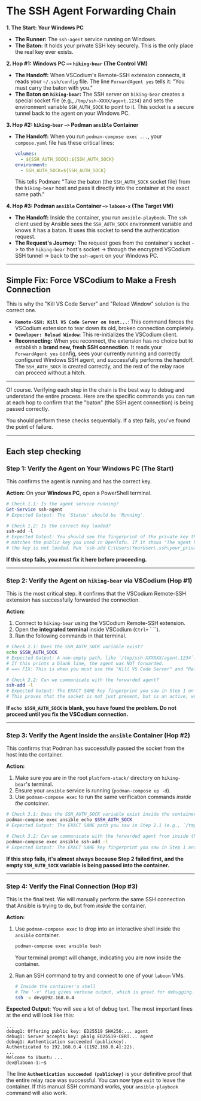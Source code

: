 # The SSH Agent Forwarding Chain

**1. The Start: Your Windows PC**
*   **The Runner:** The `ssh-agent` service running on Windows.
*   **The Baton:** It holds your private SSH key securely. This is the only place the real key ever exists.

**2. Hop #1: Windows PC  `—>`  `hiking-bear` (The Control VM)**
*   **The Handoff:** When VSCodium's Remote-SSH extension connects, it reads your `~/.ssh/config` file. The line `ForwardAgent yes` tells it: "You must carry the baton with you."
*   **The Baton on `hiking-bear`:** The SSH server on `hiking-bear` creates a special socket file (e.g., `/tmp/ssh-XXXX/agent.1234`) and sets the environment variable `SSH_AUTH_SOCK` to point to it. This socket is a secure tunnel back to the agent on your Windows PC.

**3. Hop #2: `hiking-bear`  `—>`  Podman `ansible` Container**
*   **The Handoff:** When you run `podman-compose exec ...`, your `compose.yaml` file has these critical lines:
    ```yaml
    volumes:
      - ${SSH_AUTH_SOCK}:${SSH_AUTH_SOCK}
    environment:
      - SSH_AUTH_SOCK=${SSH_AUTH_SOCK}
    ```
    This tells Podman: "Take the baton (the `SSH_AUTH_SOCK` socket file) from the `hiking-bear` host and pass it directly into the container at the exact same path."

**4. Hop #3: Podman `ansible` Container  `—>`  `laboon-x` (The Target VM)**
*   **The Handoff:** Inside the container, you run `ansible-playbook`. The `ssh` client used by Ansible sees the `SSH_AUTH_SOCK` environment variable and knows it has a baton. It uses this socket to send the authentication request.
*   **The Request's Journey:** The request goes from the container's socket -> to the `hiking-bear` host's socket -> through the encrypted VSCodium SSH tunnel -> back to the `ssh-agent` on your Windows PC.

---

## Simple Fix: Force VSCodium to Make a Fresh Connection

This is why the "Kill VS Code Server" and "Reload Window" solution is the correct one.

*   **`Remote-SSH: Kill VS Code Server on Host...`**: This command forces the VSCodium extension to tear down its old, broken connection completely.
*   **`Developer: Reload Window`**: This re-initializes the VSCodium client.
*   **Reconnecting:** When you reconnect, the extension has no choice but to establish a **brand new, fresh SSH connection**. It reads your `ForwardAgent yes` config, sees your currently running and correctly configured Windows SSH agent, and successfully performs the handoff. The `SSH_AUTH_SOCK` is created correctly, and the rest of the relay race can proceed without a hitch.

---

Of course. Verifying each step in the chain is the best way to debug and understand the entire process. Here are the specific commands you can run at each hop to confirm that the "baton" (the SSH agent connection) is being passed correctly.

You should perform these checks sequentially. If a step fails, you've found the point of failure.

---

## Each step checking

### Step 1: Verify the Agent on Your Windows PC (The Start)

This confirms the agent is running and has the correct key.

**Action:** On your **Windows PC**, open a PowerShell terminal.

```powershell
# Check 1.1: Is the agent service running?
Get-Service ssh-agent
# Expected Output: The 'Status' should be 'Running'.

# Check 1.2: Is the correct key loaded?
ssh-add -l
# Expected Output: You should see the fingerprint of the private key that
# matches the public key you used in OpenTofu. If it shows "The agent has no identities.",
# the key is not loaded. Run `ssh-add C:\Users\YourUser\.ssh\your_private_key`.
```
**If this step fails, you must fix it here before proceeding.**

---

### Step 2: Verify the Agent on `hiking-bear` via VSCodium (Hop #1)

This is the most critical step. It confirms that the VSCodium Remote-SSH extension has successfully forwarded the connection.

**Action:**
1.  Connect to `hiking-bear` using the VSCodium Remote-SSH extension.
2.  Open the **integrated terminal** inside VSCodium (`Ctrl+` \` ``).
3.  Run the following commands in that terminal.

```bash
# Check 2.1: Does the SSH_AUTH_SOCK variable exist?
echo $SSH_AUTH_SOCK
# Expected Output: A non-empty path, like `/tmp/ssh-XXXXXX/agent.1234`.
# If this prints a blank line, the agent was NOT forwarded.
# ==> FIX: This is when you must use the "Kill VS Code Server" and "Reload Window" commands.

# Check 2.2: Can we communicate with the forwarded agent?
ssh-add -l
# Expected Output: The EXACT SAME key fingerprint you saw in Step 1 on Windows.
# This proves that the socket is not just present, but is an active, working tunnel.
```
**If `echo $SSH_AUTH_SOCK` is blank, you have found the problem. Do not proceed until you fix the VSCodium connection.**

---

### Step 3: Verify the Agent Inside the `ansible` Container (Hop #2)

This confirms that Podman has successfully passed the socket from the host into the container.

**Action:**
1.  Make sure you are in the root `platform-stack/` directory on `hiking-bear`'s terminal.
2.  Ensure your `ansible` service is running (`podman-compose up -d`).
3.  Use `podman-compose exec` to run the same verification commands *inside the container*.

```bash
# Check 3.1: Does the SSH_AUTH_SOCK variable exist inside the container?
podman-compose exec ansible echo $SSH_AUTH_SOCK
# Expected Output: The EXACT SAME path you saw in Step 2.1 (e.g., `/tmp/ssh-XXXXXX/agent.1234`).

# Check 3.2: Can we communicate with the forwarded agent from inside the container?
podman-compose exec ansible ssh-add -l
# Expected Output: The EXACT SAME key fingerprint you saw in Step 1 and Step 2.2.
```
**If this step fails, it's almost always because Step 2 failed first, and the empty `SSH_AUTH_SOCK` variable is being passed into the container.**

---

### Step 4: Verify the Final Connection (Hop #3)

This is the final test. We will manually perform the same SSH connection that Ansible is trying to do, but from *inside* the container.

**Action:**
1.  Use `podman-compose exec` to drop into an interactive shell inside the `ansible` container.
    ```bash
    podman-compose exec ansible bash
    ```
    Your terminal prompt will change, indicating you are now inside the container.
2.  Run an SSH command to try and connect to one of your `laboon` VMs.

    ```bash
    # Inside the container's shell
    # The '-v' flag gives verbose output, which is great for debugging.
    ssh -v dev@192.168.0.4
    ```

**Expected Output:**
You will see a lot of debug text. The most important lines at the end will look like this:
```
...
debug1: Offering public key: ED25519 SHA256:... agent
debug1: Server accepts key: pkalg ED25519-CERT... agent
debug1: Authentication succeeded (publickey).
Authenticated to 192.168.0.4 ([192.168.0.4]:22).
...
Welcome to Ubuntu ...
dev@laboon-1:~$
```
The line **`Authentication succeeded (publickey)`** is your definitive proof that the entire relay race was successful. You can now type `exit` to leave the container. If this manual SSH command works, your `ansible-playbook` command will also work.